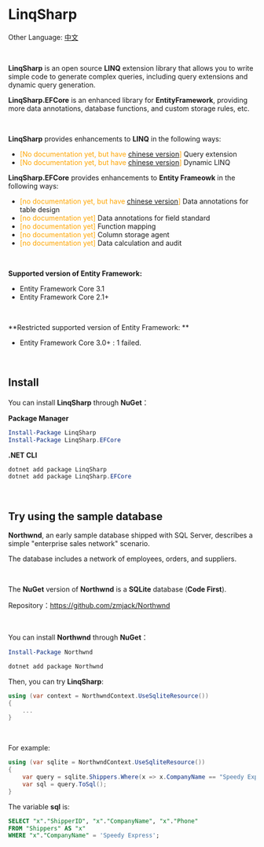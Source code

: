 # LinqSharp

Other Language: [中文](https://github.com/zmjack/LinqSharp/blob/master/README-CN.md)

<br/>

**LinqSharp** is an open source **LINQ** extension library that allows you to write simple code to generate complex queries, including query extensions and dynamic query generation.

**LinqSharp.EFCore** is an enhanced library for **EntityFramework**, providing more data annotations, database functions, and custom storage rules, etc.

<br/>

**LinqSharp** provides enhancements to **LINQ** in the following ways:

- <font color="orange">[No documentation yet, but have [chinese version](https://github.com/zmjack/LinqSharp/blob/master/Docs/cn/1-introduce.md)]</font> Query extension
- <font color="orange">[No documentation yet, but have [chinese version](https://github.com/zmjack/LinqSharp/blob/master/Docs/cn/2-xwhere.md)]</font> Dynamic LINQ



**LinqSharp.EFCore** provides enhancements to **Entity Frameowk** in the following ways:

- <font color="orange">[no documentation yet, but have [chinese version](https://github.com/zmjack/LinqSharp/blob/master/Docs/cn/3-ef-data-annotations.md)]</font> Data annotations for table design
- <font color="orange">[no documentation yet]</font> Data annotations for field standard
- <font color="orange">[no documentation yet]</font> Function mapping
- <font color="orange">[no documentation yet]</font> Column storage agent
- <font color="orange">[no documentation yet]</font> Data calculation and audit

<br/>

**Supported version of Entity Framework:** 

- Entity Framework Core 3.1
- Entity Framework Core 2.1+

<br/>

 **Restricted supported version of Entity Framework: **

- Entity Framework Core 3.0+ : 1 failed.

<br/>

## Install

You can install **LinqSharp** through **NuGet**：

**Package Manager**

```powershell
Install-Package LinqSharp
Install-Package LinqSharp.EFCore
```

**.NET CLI**

```powershell
dotnet add package LinqSharp
dotnet add package LinqSharp.EFCore
```

<br/>

## Try using the sample database

**Northwnd**, an early sample database shipped with SQL Server, describes a simple "enterprise sales network" scenario.

The database includes a network of employees, orders, and suppliers.

<br/>

The **NuGet** version of **Northwnd** is a **SQLite** database (**Code First**).

Repository：https://github.com/zmjack/Northwnd

<br/>

You can install **Northwnd** through **NuGet**：

```powershell
Install-Package Northwnd
```

```powershell
dotnet add package Northwnd
```

Then, you can try **LinqSharp**:

```csharp
using (var context = NorthwndContext.UseSqliteResource())
{
    ...
}
```

<br/>

For example:

```C#
using (var sqlite = NorthwndContext.UseSqliteResource())
{
    var query = sqlite.Shippers.Where(x => x.CompanyName == "Speedy Express");
    var sql = query.ToSql();
}
```

The variable **sql** is:

```sql
SELECT "x"."ShipperID", "x"."CompanyName", "x"."Phone"
FROM "Shippers" AS "x"
WHERE "x"."CompanyName" = 'Speedy Express';
```

<br/>
